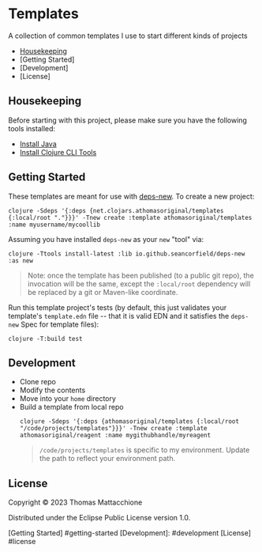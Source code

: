 # Templates

A collection of common templates I use to start different kinds of projects

- [Housekeeping]
- [Getting Started]
- [Development]
- [License]

## Housekeeping

Before starting with this project, please make sure you have the following
tools installed:

- [Install Java]
- [Install Clojure CLI Tools]

## Getting Started

These templates are meant for use with [deps-new].  To create a new project:

```command
clojure -Sdeps '{:deps {net.clojars.athomasoriginal/templates {:local/root "."}}}' -Tnew create :template athomasoriginal/templates :name myusername/mycoollib
```

Assuming you have installed `deps-new` as your `new` "tool" via:

```command
clojure -Ttools install-latest :lib io.github.seancorfield/deps-new :as new
```

> Note: once the template has been published (to a public git repo), the
> invocation will be the same, except the `:local/root` dependency will be
> replaced by a git or Maven-like coordinate.

Run this template project's tests (by default, this just validates your
template's `template.edn` file -- that it is valid EDN and it satisfies the
`deps-new` Spec for template files):

```command
clojure -T:build test
```

## Development

- Clone repo
- Modify the contents
- Move into your `home` directory
- Build a template from local repo
  ```command
  clojure -Sdeps '{:deps {athomasoriginal/templates {:local/root "/code/projects/templates"}}}' -Tnew create :template athomasoriginal/reagent :name mygithubhandle/myreagent
  ```
  > `/code/projects/templates` is specific to my environment.  Update the path
  > to reflect your environment path.

## License

Copyright © 2023 Thomas Mattacchione

Distributed under the Eclipse Public License version 1.0.


[Housekeeping]: #housekeeping
[Getting Started] #getting-started
[Development]: #development
[License] #license

[deps-new]: https://github.com/seancorfield/deps-new
[Install Java]: https://www.youtube.com/watch?v=SljDPNwAFOc&t=16s
[Install Clojure CLI Tools]: https://www.youtube.com/watch?v=5_q5pLoz9b0
